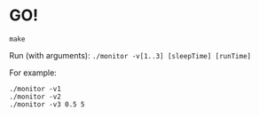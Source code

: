 GO!
===

`make`

Run (with arguments): `./monitor -v[1..3] [sleepTime] [runTime]`

For example:
```
./monitor -v1
./monitor -v2
./monitor -v3 0.5 5
```
